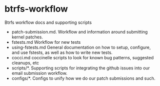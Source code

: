 # btrfs-workflow

Btrfs workflow docs and supporting scripts

* patch-submission.md.  Workflow and information around submitting kernel patches.
* fstests.md  Workflow for new tests
* using-fstests.md  General documentation on how to setup, configure, and use
  fstests, as well as how to write new tests.
* cocci.md coccinelle scripts to look for known bug patterns, suggested cleanups, etc
* scripts/*.  Supporting scripts for integrating the github issues into our email submission workflow.
* configs/*.  Configs to unify how we do our patch submissions and such.
